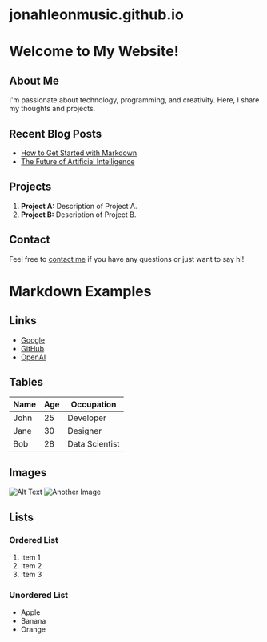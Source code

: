 # jonahleonmusic.github.io

# Welcome to My Website!

## About Me
I'm passionate about technology, programming, and creativity. Here, I share my thoughts and projects.

## Recent Blog Posts
- [How to Get Started with Markdown](#) 
- [The Future of Artificial Intelligence](#)

## Projects
1. **Project A:** Description of Project A.
2. **Project B:** Description of Project B.

## Contact
Feel free to [contact me](#) if you have any questions or just want to say hi!

# Markdown Examples

## Links
- [Google](https://www.google.com)
- [GitHub](https://github.com)
- [OpenAI](https://www.openai.com)

## Tables
| Name      | Age | Occupation    |
|-----------|-----|---------------|
| John      | 25  | Developer     |
| Jane      | 30  | Designer      |
| Bob       | 28  | Data Scientist|

## Images
![Alt Text](https://placekitten.com/300/200)
![Another Image](https://placeimg.com/640/480/nature)

## Lists
### Ordered List
1. Item 1
2. Item 2
3. Item 3

### Unordered List
- Apple
- Banana
- Orange
